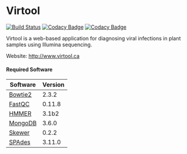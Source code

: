Virtool
=======

[![Build Status](https://travis-ci.org/virtool/virtool.svg?branch=master)](https://travis-ci.org/virtool/virtool)
[![Codacy Badge](https://api.codacy.com/project/badge/Grade/6b163267c1e74579862474edf3946e12)](https://www.codacy.com/app/virtool/virtool?utm_source=github.com&amp;utm_medium=referral&amp;utm_content=virtool/virtool&amp;utm_campaign=Badge_Grade)
[![Codacy Badge](https://api.codacy.com/project/badge/Coverage/6b163267c1e74579862474edf3946e12)](https://www.codacy.com/app/virtool/virtool?utm_source=github.com&utm_medium=referral&utm_content=virtool/virtool&utm_campaign=Badge_Coverage)

Virtool is a web-based application for diagnosing viral infections in plant samples using Illumina sequencing. 
  
Website: http://www.virtool.ca

#### Required Software

| Software                                                            | Version |
|---------------------------------------------------------------------|---------|
| [Bowtie2](http://bowtie-bio.sourceforge.net/bowtie2/index.shtml)    | 2.3.2   |
| [FastQC](https://www.bioinformatics.babraham.ac.uk/projects/fastqc) | 0.11.8  |
| [HMMER](http://hmmer.org/)                                          | 3.1b2   |
| [MongoDB](https://www.mongodb.com/)                                 | 3.6.0   |
| [Skewer](https://github.com/relipmoc/skewer)                        | 0.2.2   |
| [SPAdes](http://cab.spbu.ru/software/spades/)                       | 3.11.0  |
